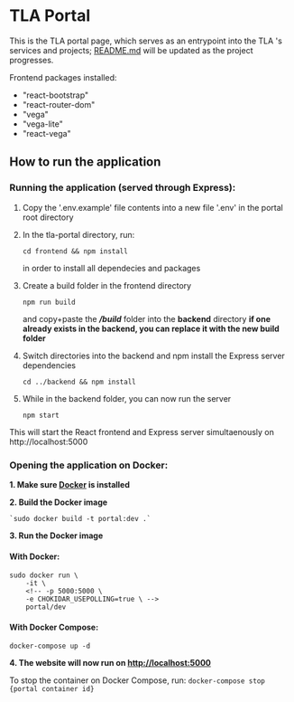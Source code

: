 # TLA Portal

This is the TLA portal page, which serves as an entrypoint into the TLA 's services and projects; [README.md](./README.md) will be updated as the project progresses.

Frontend packages installed:
- "react-bootstrap"
- "react-router-dom"
- "vega"
- "vega-lite"
- "react-vega"

## How to run the application
### Running the application (served through Express):
1. Copy the '.env.example' file contents into a new file '.env' in the portal root directory

2. In the tla-portal directory, run:

    `cd frontend && npm install`

    in order to install all dependecies and packages

3. Create a build folder in the frontend directory

    `npm run build`

    and copy+paste the ***/build*** folder into the **backend** directory
    **if one already exists in the backend, you can replace it with the new build folder**

4. Switch directories into the backend and npm install the Express server dependencies

    `cd ../backend && npm install`

5. While in the backend folder, you can now run the server

    `npm start`

This will start the React frontend and Express server simultaenously on http://localhost:5000



### Opening the application on Docker:
**1. Make sure [Docker](https://docs.docker.com/get-docker/) is installed**

**2. Build the Docker image**

    `sudo docker build -t portal:dev .`


**3. Run the Docker image**
#### With Docker:

    sudo docker run \
        -it \
        <!-- -p 5000:5000 \
        -e CHOKIDAR_USEPOLLING=true \ -->
        portal/dev

#### With Docker Compose:
    docker-compose up -d


**4. The website will now run on <http://localhost:5000>**

To stop the container on Docker Compose, run:
    `docker-compose stop {portal container id}`
